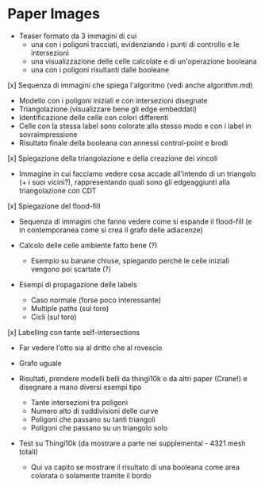# Paper Images
- Teaser formato da 3 immagini di cui
  - una con i poligoni tracciati, evidenziando i punti di controllo e le intersezioni
  - una visualizzazione delle celle calcolate e di un'operazione booleana
  - una con i poligoni risultanti dalle booleane 

[x] Sequenza di immagini che spiega l'algoritmo (vedi anche algorithm.md)
  - Modello con i poligoni iniziali e con intersezioni disegnate
  - Triangolazione (visualizzare bene gli edge embeddati)
  - Identificazione delle celle con colori differenti
  - Celle con la stessa label sono colorate allo stesso modo e con i label in sovraimpressione
  - Risultato finale della booleana con annessi control-point e brodi 
  
[x] Spiegazione della triangolazione e della creazione dei vincoli
  - Immagine in cui facciamo vedere cosa accade all'intendo di un triangolo (+ i suoi vicini?), rappresentando quali sono gli edgeaggiunti alla triangolazione con CDT

[x] Spiegazione del flood-fill
  - Sequenza di immagini che fanno vedere come si espande il flood-fill (e in contemporanea come si crea il grafo delle adiacenze)

- Calcolo delle celle ambiente fatto bene (?)
  - Esempio su banane chiuse, spiegando perché le celle iniziali vengono poi scartate (?)

- Esempi di propagazione delle labels
  - Caso normale (forse poco interessante)
  - Multiple paths (sul toro)
  - Cicli (sul toro)

[x] Labelling con tante self-intersections
  - Far vedere l'otto sia al dritto che al rovescio 
  - Grafo uguale

- Risultati, prendere modelli belli da thingi10k o da altri paper (Crane!) e disegnare a mano diversi esempi tipo
  - Tante intersezioni tra poligoni
  - Numero alto di suddivisioni delle curve
  - Poligoni che passano su tanti triangoli
  - Poligoni che passano su un triangolo solo

- Test su Thingi10k (da mostrare a parte nei supplemental - 4321 mesh totali)
  - Qui va capito se mostrare il risultato di una booleana come area colorata o solamente tramite il bordo 


